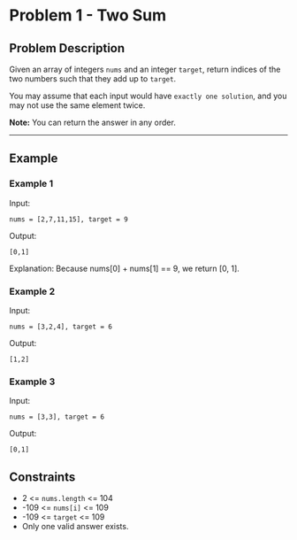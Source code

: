 ﻿# Problem 1 - Two Sum

## Problem Description

Given an array of integers `nums` and an integer `target`, return indices of the two numbers such that they add up to `target`.

You may assume that each input would have `exactly one solution`, and you may not use the same element twice.

**Note:** You can return the answer in any order.

---

## Example

### Example 1
Input:
```
nums = [2,7,11,15], target = 9
```
Output: 
```
[0,1]
```
Explanation: 
Because nums[0] + nums[1] == 9, we return [0, 1].

### Example 2
Input: 
```
nums = [3,2,4], target = 6
```
Output:
```
[1,2]
```

### Example 3
Input: 
```
nums = [3,3], target = 6
```
Output:
```
[0,1]
``` 

## Constraints

- 2 <= `nums.length` <= 104
- -109 <= `nums[i]` <= 109
- -109 <= `target` <= 109
- Only one valid answer exists.
